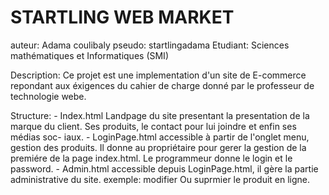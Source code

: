 # STARTLING WEB MARKET
auteur: Adama coulibaly
pseudo: startlingadama
Etudiant: Sciences mathématiques et Informatiques (SMI)

Description:
Ce projet est une implementation d'un site de E-commerce repondant 
aux éxigences du cahier de charge donné par le professeur de technologie webe.

Structure:
	- Index.html
		Landpage du site presentant la presentation de la marque du client.
		Ses produits, le contact pour lui joindre et enfin ses médias soc-
		iaux.
	- LoginPage.html
		accessible à partir de l'onglet menu, gestion des produits.
		Il donne au propriétaire pour gerer la gestion de la premiére de la
		page index.html. Le programmeur donne le login et le password.
	- Admin.html
		accessible depuis LoginPage.html, il gère la partie administrative
		du site.
		exemple: modifier Ou suprmier le produit en ligne.
